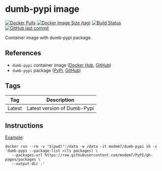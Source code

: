 # dumb-pypi image

[![Docker Pulls](https://img.shields.io/docker/pulls/modem7/dumb-pypi)](https://hub.docker.com/r/modem7/dumb-pypi)
[![Docker Image Size (tag)](https://img.shields.io/docker/image-size/modem7/dumb-pypi/latest)](https://hub.docker.com/r/modem7/dumb-pypi)
[![Build Status](https://drone.modem7.com/api/badges/modem7/docker-dumb-pypi/status.svg)](https://drone.modem7.com/modem7/docker-dumb-pypi)
[![GitHub last commit](https://img.shields.io/github/last-commit/modem7/docker-dumb-pypi)](https://github.com/modem7/docker-dumb-pypi)

Container image with dumb-pypi package.

## References

- `dumb-pypi` container image ([Docker Hub](https://hub.docker.com/r/modem7/dumb-pypi), [GitHub](https://github.com/modem7/docker-dumb-pypi))
- `dumb-pypi` package ([PyPi](https://pypi.org/project/dumb-pypi/), [GitHub](https://github.com/chriskuehl/dumb-pypi))

## Tags
| Tag | Description |
| :----: | --- |
| Latest | Latest version of Dumb-Pypi |

## Instructions
[Example](https://github.com/modem7/PyPI/blob/gh-pages/build_borg_wheels.sh#L18-L20):
```
docker run --rm -v "$(pwd)":/data -w /data -it modem7/dumb-pypi sh -c 'dumb-pypi --package-list <(ls packages) \
   --packages-url https://raw.githubusercontent.com/modem7/PyPI/gh-pages/packages \
   --output-dir .'
```
